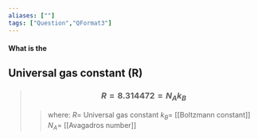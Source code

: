 ```yaml
---
aliases: [""]
tags: ["Question","QFormat3"]
---
```


#### What is the
## Universal gas constant (R)

> ### $$ R = 8.314472 = N_A k_B$$ 
>> where:
>> $R =$ Universal gas constant
>> $k_B=$ [[Boltzmann constant]]
>> $N_A$= [[Avagadros number]]